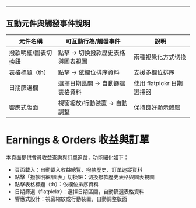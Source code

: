 #
---

## 互動元件與觸發事件說明

| 元件名稱             | 可互動行為/觸發事件                                 | 說明                                  |
|----------------------|----------------------------------------------------|---------------------------------------|
| 撥款明細/圖表切換鈕  | 點擊 → 切換撥款歷史表格與圖表視圖                  | 兩種視覺化方式切換                    |
| 表格標題（th）       | 點擊 → 依欄位排序資料                              | 支援多欄位排序                        |
| 日期篩選欄           | 選擇日期區間 → 自動篩選表格資料                    | 使用 flatpickr 日期選擇器              |
| 響應式版面           | 視窗縮放/行動裝置 → 自動調整                        | 保持良好顯示體驗                      |
# Earnings & Orders 收益與訂單

本頁面提供會員收益查詢與訂單追蹤，功能細化如下：

- 頁面載入：自動載入收益總覽、撥款歷史、訂單追蹤資料
- 點擊「撥款明細/圖表」切換鈕：切換撥款歷史表格與圖表視圖
- 點擊表格標題（th）：依欄位排序資料
- 日期篩選（flatpickr）：選擇日期區間，自動篩選表格資料
- 響應式設計：視窗縮放或行動裝置，自動調整版面
